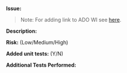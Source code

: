 

**Issue:** <Please describe the issue and add links to issue this is resolving>
> Note: For adding link to ADO WI see [here](https://learn.microsoft.com/en-us/azure/devops/boards/github/link-to-from-github?view=azure-devops).

**Description:** <Describe your changes here>

**Risk:** (Low/Medium/High) <Please add the reasoning for the risk for causing regresion>

**Added unit tests:** (Y/N) <Please mark if unit tests were added or updated according changes>

**Additional Tests Performed:** <Add the list of tests Manual or Automated performed for your changes>